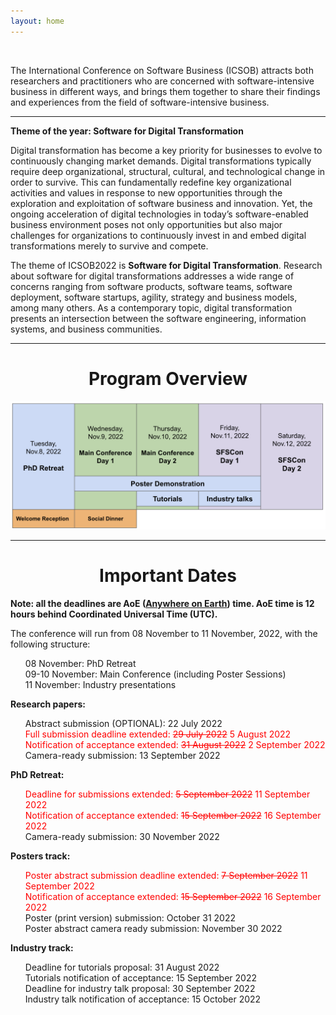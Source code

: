 ```yaml
---
layout: home
---
```


<br/>

The International Conference on Software Business (ICSOB) attracts both researchers and practitioners who are concerned with software-intensive business in different ways, and brings them together to share their findings and experiences from the field of software-intensive business.

<hr>

<b class="display-4" style="text-align: center;">Theme of the year: Software for Digital Transformation </b>

Digital transformation has become a key priority for businesses to evolve to continuously changing market demands. Digital transformations typically require deep organizational, structural, cultural, and technological change in order to survive. This can fundamentally redefine key organizational activities and values in response to new opportunities through the exploration and exploitation of software business and innovation. Yet, the ongoing acceleration of digital technologies in today’s software-enabled business environment poses not only opportunities but also major challenges for organizations to continuously invest in and embed digital transformations merely to survive and compete.

The theme of ICSOB2022 is <b>Software for Digital Transformation</b>. Research about software for digital transformations addresses a wide range of concerns ranging from software products, software teams, software deployment, software startups, agility, strategy and business models, among many others. As a contemporary topic, digital transformation presents an intersection between the software engineering, information systems, and business communities.

<hr>
<h1 class="display-4" style="text-align: center;">
        Program Overview
    </h1>
<img src="/assets/images/schedule.png" alt="">

<hr>

<div>
    <h1 class="display-4" style="text-align: center;">
        Important Dates
    </h1>
      <b>Note: all the deadlines are AoE (<b><a href="https://www.worldtimeserver.com/time-zones/aoe/#:~:text=Anywhere%20on%20Earth%20or%20AoE,the%20Pacific%20all%20year%20round." target="_blank">Anywhere on Earth</a></b>) time. AoE time is 12 hours behind Coordinated Universal Time (UTC).</b>
    <br>
    <p>The conference will run from 08 November to 11 November, 2022, with the following structure:
        <ul style="list-style: none;">
            <li>08 November: PhD Retreat</li>
            <li>09-10 November: Main Conference (including Poster Sessions)</li>
            <li>11 November: Industry presentations</li>
        </ul>    
    </p>
    <p class="lead">
    <p><b>Research papers:</b>
    <ul style="list-style: none;">
    <li>Abstract submission (OPTIONAL): 22 July 2022</li>
    <li style="color:red">Full submission deadline extended: <s>29 July 2022</s> 5 August 2022</li>
    <li style="color:red">Notification of acceptance extended: <s>31 August 2022</s> 2 September 2022</li>
    <li>Camera-ready submission: 13 September 2022</li>
    </ul>
    </p>
    </p>
    <p><b>PhD Retreat:</b></p>
    <ul style="list-style: none;">
        <li style="color:red">Deadline for submissions extended: <s>5 September 2022</s> 11 September 2022</li>
        <li style="color:red">Notification of acceptance extended: <s>15 September 2022</s> 16 September 2022</li>
        <li>Camera-ready submission: 30 November 2022</li>
    </ul>
    <p><b>Posters track:</b></p>
    <ul style="list-style: none;">
        <li style="color:red">Poster abstract submission deadline extended: <s>7 September 2022</s> 11 September 2022</li>
        <li style="color:red">Notification of acceptance extended: <s>15 September 2022</s> 16 September 2022</li>
        <li>Poster (print version) submission: October 31 2022</li>
        <li>Poster abstract camera ready submission: November 30 2022</li>
    </ul>
        <p><b>Industry track:</b></p>
    <ul style="list-style: none;">
        <li>Deadline for tutorials proposal: 31 August 2022</li>
        <li>Tutorials notification of acceptance: 15 September 2022</li>
        <li>Deadline for industry talk proposal: 30 September 2022</li>
        <li>Industry talk notification of acceptance:  15 October 2022</li>
    </ul>
</div>
